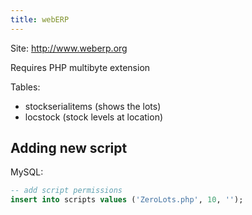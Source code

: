 ```yaml
---
title: webERP
---
```


Site: <http://www.weberp.org>

Requires PHP multibyte extension

Tables:

- stockserialitems (shows the lots)
- locstock (stock levels at location)

## Adding new script

MySQL:

```sql
-- add script permissions
insert into scripts values ('ZeroLots.php', 10, '');
```
